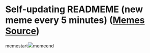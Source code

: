 # Self-updating READMEME (new meme every 5 minutes) ([Memes Source](https://bramses.notion.site/a49c1e962b7646879176ac3b327b6533?v=4d1eda54b170483cb03a40f257231764))

memestart![](https://www.notion.so/image/https%3A%2F%2Fs3-us-west-2.amazonaws.com%2Fsecure.notion-static.com%2Fbc3d422f-c089-45f6-919c-15baf626b6d3%2FAC4972F7-AF3D-4F9C-BD31-5656B49E8466.jpeg?table=block&id=06da6928-03c5-4267-8774-ff025934261b&cache=v2)memeend
